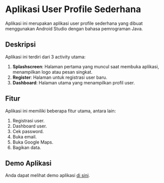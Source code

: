 # Aplikasi User Profile Sederhana

Aplikasi ini merupakan aplikasi user profile sederhana yang dibuat menggunakan Android Studio dengan bahasa pemrograman Java.

## Deskripsi

Aplikasi ini terdiri dari 3 activity utama:

1. **Splashscreen**: Halaman pertama yang muncul saat membuka aplikasi, menampilkan logo atau pesan singkat.
2. **Register**: Halaman untuk registrasi user baru.
3. **Dashboard**: Halaman utama yang menampilkan profil user.

## Fitur

Aplikasi ini memiliki beberapa fitur utama, antara lain:

1. Registrasi user.
2. Dashboard user.
3. Cek password.
4. Buka email.
5. Buka Google Maps.
6. Bagikan data.

## Demo Aplikasi

Anda dapat melihat demo aplikasi [di sini](https://drive.google.com/file/d/1XB7AISrIDV9aE2Ui8Suv4X4uZ_p1-Y35/view?usp=sharing).

